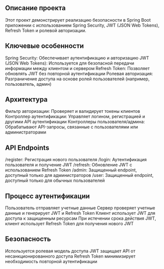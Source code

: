 ## Описание проекта

Этот проект демонстрирует реализацию безопасности в Spring Boot приложении с использованием Spring Security, 
JWT (JSON Web Tokens), Refresh Token и ролевой авторизации.

## Ключевые особенности

Spring Security: Обеспечивает аутентификацию и авторизацию
JWT (JSON Web Tokens): Используется для безопасной передачи информации между клиентом и сервером
Refresh Token: Позволяет обновлять JWT без повторной аутентификации
Ролевая авторизация: Разграничение доступа на основе ролей пользователей (например, пользователь, админ)

## Архитектура

Фильтр авторизации: Проверяет и валидирует токены клиентов
Контроллер аутентификации: Управляет логином, регистрацией и другими API аутентификации
Контроллеры пользователя/админа: Обрабатывают API-запросы, связанные с пользователями или администраторами

## API Endpoints

/register: Регистрация нового пользователя
/login: Аутентификация пользователя и получение JWT
/refresh: Обновление JWT с использованием Refresh Token
/admin: Защищенный endpoint, доступный только для администраторов
/user: Защищенный endpoint, доступный только для обычных пользователей

## Процесс аутентификации

Пользователь отправляет учетные данные
Сервер проверяет учетные данные и генерирует JWT и Refresh Token
Клиент использует JWT для доступа к защищенным ресурсам
При истечении срока действия JWT, клиент использует Refresh Token для получения нового JWT

## Безопасность

Используется ролевая модель доступа
JWT защищает API от несанкционированного доступа
Refresh Token минимизирует необходимость повторной аутентификации